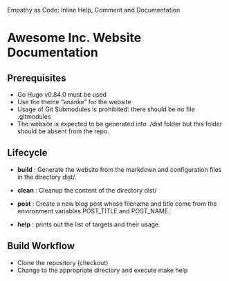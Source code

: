 Empathy as Code: Inline Help, Comment and Documentation 

# Awesome Inc. Website Documentation

## Prerequisites

- Go Hugo v0.84.0 must be used
- Use the theme “ananke” for the website
- Usage of Git Submodules is prohibited: there should be no file .gitmodules
- The website is expected to be generated into ./dist folder but this folder should be absent from the repo.

## Lifecycle

- **build** : Generate the website from the markdown and configuration files in the directory dist/.

- **clean** : Cleanup the content of the directory dist/

- **post** : Create a new blog post whose filename and title come from the environment variables POST_TITLE and POST_NAME.

- **help** : prints out the list of targets and their usage.

## Build Workflow

- Clone the repository (checkout)
- Change to the appropriate directory and execute make help
